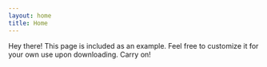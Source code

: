 ```yaml
---
layout: home
title: Home
---
```


<p class="message">
  Hey there! This page is included as an example. Feel free to customize it for your own use upon downloading. Carry on!
</p>
